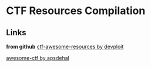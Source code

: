 # CTF Resources Compilation

## Links

**from github**
[ctf-awesome-resources by devploit](https://github.com/devploit/ctf-awesome-resources)

[awesome-ctf by apsdehal](https://github.com/apsdehal/awesome-ctf)


